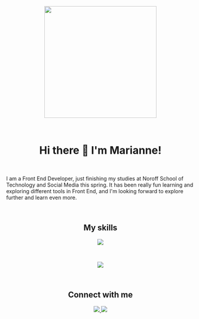 <div id="header" align="center">
  <img src="https://media.giphy.com/media/L1R1tvI9svkIWwpVYr/giphy.gif" width="300"/>
</div>

&nbsp;

<h1 align=center>Hi there 👋 I'm Marianne!</h1>

&nbsp;

I am a Front End Developer, just finishing my studies at Noroff School of Technology and Social Media this spring. It has been really fun learning and exploring different tools in Front End, and I'm looking forward to explore further and learn even more.

&nbsp;

<h2 align=center>My skills</h2>

<div align="center">
  <img src="https://skillicons.dev/icons?i=html,css,js,react,bootstrap,styledcomponents,materialui,figma,xd" />
</div>

&nbsp;

<div align="center">
  <img src="https://github-readme-stats.vercel.app/api/top-langs/?username=anuraghazra&layout=compact&theme=tokyonight" />
</div>

&nbsp;

<h2 align=center>Connect with me</h2>

<p align="center">
  <a href="https://www.linkedin.com/in/marianne-bjerlov-pedersen/">
    <img src="https://skillicons.dev/icons?i=linkedin" />
  </a>
  <a href="https://www.discordapp.com/users/Silverine84">
    <img src="https://skillicons.dev/icons?i=discord" />
  </a>
</p>
